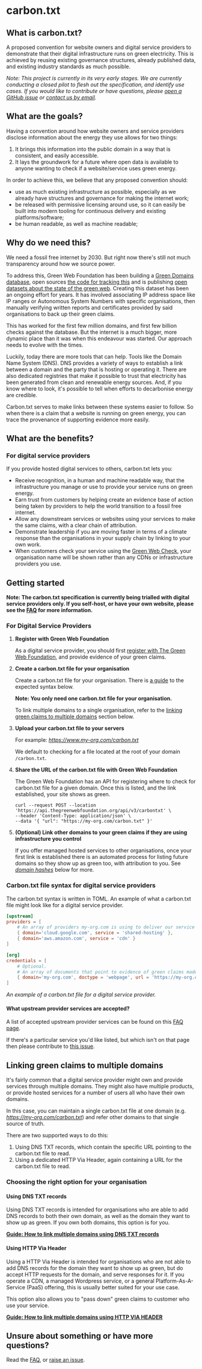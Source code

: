 # carbon.txt

## What is carbon.txt?

A proposed convention for website owners and digital service providers to demonstrate that their digital infrastructure runs on green electricity. This is achieved by reusing existing governance structures, already published data, and existing industry standards as much possible.

_Note: This project is currently in its very early stages. We are currently conducting a closed pilot to flesh out the specification, and identify use cases. If you would like to contribute or have questions, please [open a GitHub issue](https://github.com/thegreenwebfoundation/carbon.txt/issues) or [contact us by email](mailto:fershad@thegreenwebfoundation.org)._

## What are the goals?

Having a convention around how website owners and service providers disclose information about the energy they use allows for two things:

1. It brings this information into the public domain in a way that is consistent, and easily accessible.
2. It lays the groundwork for a future where open data is available to anyone wanting to check if a website/service uses green energy.

In order to achieve this, we believe that any proposed convention should:

- use as much existing infrastructure as possible, especially as we already have structures and governance for making the internet work;
- be released with permissive licensing around use, so it can easily be built into modern tooling for continuous delivery and existing platforms/software;
- be human readable, as well as machine readable;

## Why do we need this?

We need a fossil free internet by 2030. But right now there's still not much transparency around how we source power.

To address this, Green Web Foundation has been building a [Green Domains database](https://www.thegreenwebfoundation.org/green-web-datasets/), open sources [the code for tracking this](https://github.com/thegreenwebfoundation/admin-portal) and is publishing [open datasets about the state of the green web](https://datasets.thegreenwebfoundation.org/). Creating this dataset has been an ongoing effort for years. It has involved associating IP address space like IP ranges or Autonomous System Numbers with specific organisations, then manually verifying written reports and certificates provided by said organisations to back up their green claims.

This has worked for the first few million domains, and first few billion checks against the database. But the internet is a much bigger, more dynamic place than it was when this endeavour was started. Our approach needs to evolve with the times.

Luckily, today there are more tools that can help. Tools like the Domain Name System (DNS). DNS provides a variety of ways to establish a link between a domain and the party that is hosting or operating it. There are also dedicated registries that make it possible to trust that electricity has been generated from clean and renewable energy sources. And, if you know where to look, it's possible to tell when efforts to decarbonise energy are credible.

Carbon.txt serves to make links between these systems easier to follow. So when there is a claim that a website is running on green energy, you can trace the provenance of supporting evidence more easily.

## What are the benefits?

### For digital service providers

If you provide hosted digital services to others, carbon.txt lets you:

- Receive recognition, in a human and machine readable way, that the infrastructure you manage or use to provide your service runs on green energy.
- Earn trust from customers by helping create an evidence base of action being taken by providers to help the world transition to a fossil free internet.
- Allow any downstream services or websites using your services to make the same claims, with a clear chain of attribution.
- Demonstrate leadership if you are moving faster in terms of a climate response than the organisations in your supply chain by linking to your own work.
- When customers check your service using the [Green Web Check](https://www.thegreenwebfoundation.org/green-web-check/), your organisation name will be shown rather than any CDNs or infrastructure providers you use.

## Getting started

**Note: The carbon.txt specification is currently being trialled with digital service providers only. If you self-host, or have your own website, please see the [FAQ](/FAQ.md) for more information.**

### For Digital Service Providers

1. **Register with Green Web Foundation**

   As a digital service provider, you should first [register with The Green Web Foundation](https://www.thegreenwebfoundation.org/green-web-check/register/), and provide evidence of your green claims.

2. **Create a carbon.txt file for your organisation**

   Create a carbon.txt file for your organisation. There is [a guide](#carbontxt-file-syntax-for-digital-service-providers) to the expected syntax below.

   **Note: You only need one carbon.txt file for your organisation.**

   To link multiple domains to a single organisation, refer to the [linking green claims to multiple domains](#linking-green-claims-to-multiple-domains) section below.

3. **Upload your carbon.txt file to your servers**

   For example: _<https://www.my-org.com/carbon.txt>_

   We default to checking for a file located at the root of your domain `/carbon.txt`.

4. **Share the URL of the carbon.txt file with Green Web Foundation**

   The Green Web Foundation has an API for registering where to check for carbon.txt file for a given domain. Once this is listed, and the link established, your site shows as green.

   ```curl
   curl --request POST --location 'https://api.thegreenwebfoundation.org/api/v3/carbontxt' \
   --header 'Content-Type: application/json' \
   --data '{ "url": "https://my-org.com/carbon.txt" }'
   ```

5. **(Optional) Link other domains to your green claims if they are using infrastructure you control**

   If you offer managed hosted services to other organisations, once your first link is established there is an automated process for listing future domains so they show up as green too, with attribution to you. See [_domain hashes_](#linking-green-claims-to-multiple-domains) below for more.

### Carbon.txt file syntax for digital service providers

The carbon.txt syntax is written in TOML. An example of what a carbon.txt file might look like for a digital service provider.

```toml
[upstream]
providers = [
    # An array of providers my-org.com is using to deliver our service
    { domain='cloud.google.com', service = 'shared-hosting' },
    { domain='aws.amazon.com', service = 'cdn' }
]

[org]
credentials = [
    # Optional.
    # An array of documents that point to evidence of green claims made by my-org.com.
    { domain='my-org.com', doctype = 'webpage', url = 'https://my-org.com/our-climate-record'}
]
```

_An example of a carbon.txt file for a digital service provider._

#### What upstream provider services are accepted?

A list of accepted upstream provider services can be found on this [FAQ page](/faq/FAQ-SERVICES.md).

If there's a particular service you'd like listed, but which isn't on that page then please contribute to [this issue](https://github.com/thegreenwebfoundation/carbon.txt/issues/16).

## Linking green claims to multiple domains

It's fairly common that a digital service provider might own and provide services through multiple domains. They might also have multiple products, or provide hosted services for a number of users all who have their own domains.

In this case, you can maintain a single carbon.txt file at one domain (e.g. _<https://my-org.com/carbon.txt>_) and refer other domains to that single source of truth.

There are two supported ways to do this:

1. Using DNS TXT records, which contain the specific URL pointing to the carbon.txt file to read.
2. Using a dedicated HTTP Via Header, again containing a URL for the carbon.txt file to read.

### Choosing the right option for your organisation

#### Using DNS TXT records

Using DNS TXT records is intended for organisations who are able to add DNS records to both their own domain, as well as the domain they want to show up as green. If you own both domains, this option is for you.

**[Guide: How to link multiple domains using DNS TXT records](/guides/DNS-TXT.md)**

#### Using HTTP Via Header

Using a HTTP Via Header is intended for organisations who are not able to add DNS records for the domain they want to show up as green, but do accept HTTP requests for the domain, and serve responses for it. If you operate a CDN, a managed Wordpress service, or a general Platform-As-A-Service (PaaS) offering, this is usually better suited for your use case.

This option also allows you to "pass down" green claims to customer who use your service.

**[Guide: How to link multiple domains using HTTP VIA HEADER](/guides/VIA_HEADER.md)**

## Unsure about something or have more questions?

Read the [FAQ](/faq/FAQ.md), or [raise an issue](https://github.com/thegreenwebfoundation/carbon.txt/issues).

